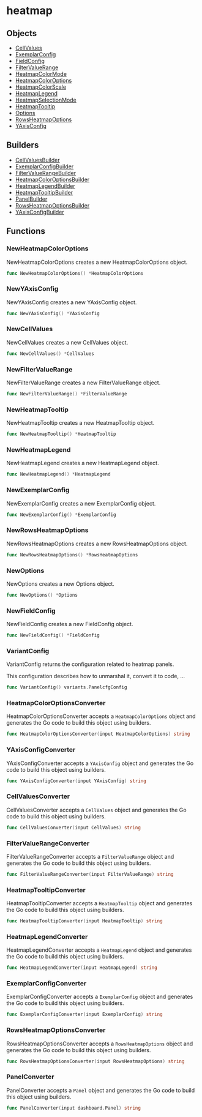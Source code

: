 # heatmap

## Objects

 * <span class="badge object-type-struct"></span> [CellValues](./object-CellValues.md)
 * <span class="badge object-type-struct"></span> [ExemplarConfig](./object-ExemplarConfig.md)
 * <span class="badge object-type-struct"></span> [FieldConfig](./object-FieldConfig.md)
 * <span class="badge object-type-struct"></span> [FilterValueRange](./object-FilterValueRange.md)
 * <span class="badge object-type-enum"></span> [HeatmapColorMode](./object-HeatmapColorMode.md)
 * <span class="badge object-type-struct"></span> [HeatmapColorOptions](./object-HeatmapColorOptions.md)
 * <span class="badge object-type-enum"></span> [HeatmapColorScale](./object-HeatmapColorScale.md)
 * <span class="badge object-type-struct"></span> [HeatmapLegend](./object-HeatmapLegend.md)
 * <span class="badge object-type-enum"></span> [HeatmapSelectionMode](./object-HeatmapSelectionMode.md)
 * <span class="badge object-type-struct"></span> [HeatmapTooltip](./object-HeatmapTooltip.md)
 * <span class="badge object-type-struct"></span> [Options](./object-Options.md)
 * <span class="badge object-type-struct"></span> [RowsHeatmapOptions](./object-RowsHeatmapOptions.md)
 * <span class="badge object-type-struct"></span> [YAxisConfig](./object-YAxisConfig.md)
## Builders

 * <span class="badge builder"></span> [CellValuesBuilder](./builder-CellValuesBuilder.md)
 * <span class="badge builder"></span> [ExemplarConfigBuilder](./builder-ExemplarConfigBuilder.md)
 * <span class="badge builder"></span> [FilterValueRangeBuilder](./builder-FilterValueRangeBuilder.md)
 * <span class="badge builder"></span> [HeatmapColorOptionsBuilder](./builder-HeatmapColorOptionsBuilder.md)
 * <span class="badge builder"></span> [HeatmapLegendBuilder](./builder-HeatmapLegendBuilder.md)
 * <span class="badge builder"></span> [HeatmapTooltipBuilder](./builder-HeatmapTooltipBuilder.md)
 * <span class="badge builder"></span> [PanelBuilder](./builder-PanelBuilder.md)
 * <span class="badge builder"></span> [RowsHeatmapOptionsBuilder](./builder-RowsHeatmapOptionsBuilder.md)
 * <span class="badge builder"></span> [YAxisConfigBuilder](./builder-YAxisConfigBuilder.md)
## Functions

### <span class="badge function"></span> NewHeatmapColorOptions

NewHeatmapColorOptions creates a new HeatmapColorOptions object.

```go
func NewHeatmapColorOptions() *HeatmapColorOptions
```

### <span class="badge function"></span> NewYAxisConfig

NewYAxisConfig creates a new YAxisConfig object.

```go
func NewYAxisConfig() *YAxisConfig
```

### <span class="badge function"></span> NewCellValues

NewCellValues creates a new CellValues object.

```go
func NewCellValues() *CellValues
```

### <span class="badge function"></span> NewFilterValueRange

NewFilterValueRange creates a new FilterValueRange object.

```go
func NewFilterValueRange() *FilterValueRange
```

### <span class="badge function"></span> NewHeatmapTooltip

NewHeatmapTooltip creates a new HeatmapTooltip object.

```go
func NewHeatmapTooltip() *HeatmapTooltip
```

### <span class="badge function"></span> NewHeatmapLegend

NewHeatmapLegend creates a new HeatmapLegend object.

```go
func NewHeatmapLegend() *HeatmapLegend
```

### <span class="badge function"></span> NewExemplarConfig

NewExemplarConfig creates a new ExemplarConfig object.

```go
func NewExemplarConfig() *ExemplarConfig
```

### <span class="badge function"></span> NewRowsHeatmapOptions

NewRowsHeatmapOptions creates a new RowsHeatmapOptions object.

```go
func NewRowsHeatmapOptions() *RowsHeatmapOptions
```

### <span class="badge function"></span> NewOptions

NewOptions creates a new Options object.

```go
func NewOptions() *Options
```

### <span class="badge function"></span> NewFieldConfig

NewFieldConfig creates a new FieldConfig object.

```go
func NewFieldConfig() *FieldConfig
```

### <span class="badge function"></span> VariantConfig

VariantConfig returns the configuration related to heatmap panels.

This configuration describes how to unmarshal it, convert it to code, …

```go
func VariantConfig() variants.PanelcfgConfig
```

### <span class="badge function"></span> HeatmapColorOptionsConverter

HeatmapColorOptionsConverter accepts a `HeatmapColorOptions` object and generates the Go code to build this object using builders.

```go
func HeatmapColorOptionsConverter(input HeatmapColorOptions) string
```

### <span class="badge function"></span> YAxisConfigConverter

YAxisConfigConverter accepts a `YAxisConfig` object and generates the Go code to build this object using builders.

```go
func YAxisConfigConverter(input YAxisConfig) string
```

### <span class="badge function"></span> CellValuesConverter

CellValuesConverter accepts a `CellValues` object and generates the Go code to build this object using builders.

```go
func CellValuesConverter(input CellValues) string
```

### <span class="badge function"></span> FilterValueRangeConverter

FilterValueRangeConverter accepts a `FilterValueRange` object and generates the Go code to build this object using builders.

```go
func FilterValueRangeConverter(input FilterValueRange) string
```

### <span class="badge function"></span> HeatmapTooltipConverter

HeatmapTooltipConverter accepts a `HeatmapTooltip` object and generates the Go code to build this object using builders.

```go
func HeatmapTooltipConverter(input HeatmapTooltip) string
```

### <span class="badge function"></span> HeatmapLegendConverter

HeatmapLegendConverter accepts a `HeatmapLegend` object and generates the Go code to build this object using builders.

```go
func HeatmapLegendConverter(input HeatmapLegend) string
```

### <span class="badge function"></span> ExemplarConfigConverter

ExemplarConfigConverter accepts a `ExemplarConfig` object and generates the Go code to build this object using builders.

```go
func ExemplarConfigConverter(input ExemplarConfig) string
```

### <span class="badge function"></span> RowsHeatmapOptionsConverter

RowsHeatmapOptionsConverter accepts a `RowsHeatmapOptions` object and generates the Go code to build this object using builders.

```go
func RowsHeatmapOptionsConverter(input RowsHeatmapOptions) string
```

### <span class="badge function"></span> PanelConverter

PanelConverter accepts a `Panel` object and generates the Go code to build this object using builders.

```go
func PanelConverter(input dashboard.Panel) string
```

